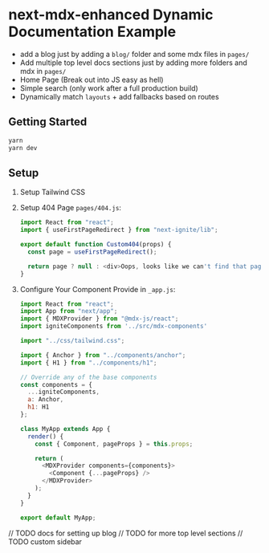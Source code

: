 # next-mdx-enhanced Dynamic Documentation Example

- add a blog just by adding a `blog/` folder and some mdx files in `pages/`
- Add multiple top level docs sections just by adding more folders and mdx in `pages/`
- Home Page (Break out into JS easy as hell)
- Simple search (only work after a full production build)
- Dynamically match `layouts` + add fallbacks based on routes

## Getting Started

```sh
yarn
yarn dev
```

## Setup

1. Setup Tailwind CSS
2. Setup 404 Page `pages/404.js`:

   ```js
   import React from "react";
   import { useFirstPageRedirect } from "next-ignite/lib";

   export default function Custom404(props) {
     const page = useFirstPageRedirect();

     return page ? null : <div>Oops, looks like we can't find that page!</div>;
   }
   ```

3. Configure Your Component Provide in `_app.js`:

   ```js
   import React from "react";
   import App from "next/app";
   import { MDXProvider } from "@mdx-js/react";
   import igniteComponents from '../src/mdx-components'

   import "../css/tailwind.css";

   import { Anchor } from "../components/anchor";
   import { H1 } from "../components/h1";

   // Override any of the base components
   const components = {
     ...igniteComponents,
     a: Anchor,
     h1: H1
   };

   class MyApp extends App {
     render() {
       const { Component, pageProps } = this.props;

       return (
         <MDXProvider components={components}>
           <Component {...pageProps} />
         </MDXProvider>
       );
     }
   }

   export default MyApp;
   ```

// TODO docs for setting up blog
// TODO for more top level sections
// TODO custom sidebar
